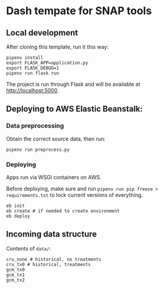 # Dash tempate for SNAP tools

## Local development

After cloning this template, run it this way:

```
pipenv install
export FLASK_APP=application.py
export FLASK_DEBUG=1
pipenv run flask run
```

The project is run through Flask and will be available at [http://localhost:5000](http://localhost:5000).

## Deploying to AWS Elastic Beanstalk:

### Data preprocessing

Obtain the correct source data, then run:

```
pipenv run preprocess.py
```

### Deploying

Apps run via WSGI containers on AWS.

Before deploying, make sure and run `pipenv run pip freeze > requirements.txt` to lock current versions of everything.

```
eb init
eb create # if needed to create environment
eb deploy
```

## Incoming data structure

Contents of `data/`:

```
cru_none # historical, no treatments
cru_tx0 # historical, treatments
gcm_tx0
gcm_tx1
gcm_tx2
```
